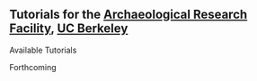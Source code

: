 ## Tutorials for the [Archaeological Research Facility](http://arf.berkeley.edu), [UC Berkeley](http://berkeley.edu)
Available Tutorials

Forthcoming 
